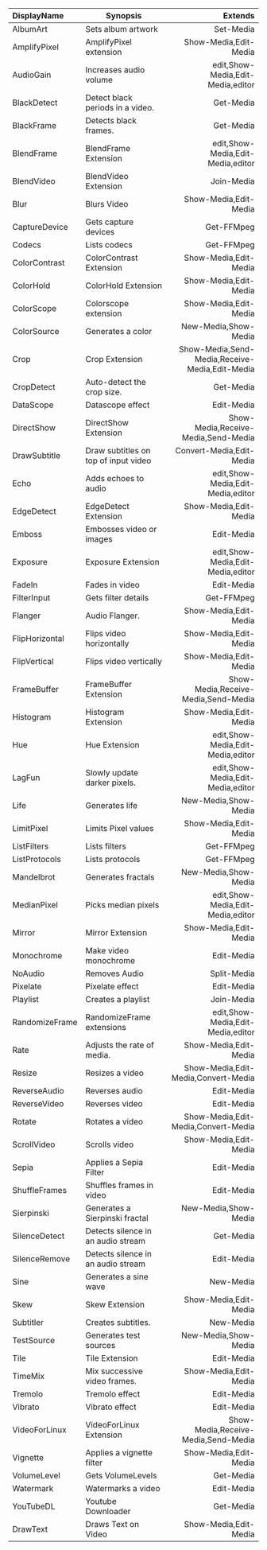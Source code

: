 |DisplayName|Synopsis|Extends|
|:-|-|-:|
|AlbumArt|Sets album artwork|Set-Media|
|AmplifyPixel|AmplifyPixel extension|Show-Media,Edit-Media|
|AudioGain|Increases audio volume|edit,Show-Media,Edit-Media,editor|
|BlackDetect|Detect black periods in a video.|Get-Media|
|BlackFrame|Detects black frames.|Get-Media|
|BlendFrame|BlendFrame Extension|edit,Show-Media,Edit-Media,editor|
|BlendVideo|BlendVideo Extension|Join-Media|
|Blur|Blurs Video|Show-Media,Edit-Media|
|CaptureDevice|Gets capture devices|Get-FFMpeg|
|Codecs|Lists codecs|Get-FFMpeg|
|ColorContrast|ColorContrast Extension|Show-Media,Edit-Media|
|ColorHold|ColorHold Extension|Show-Media,Edit-Media|
|ColorScope|Colorscope extension|Show-Media,Edit-Media|
|ColorSource|Generates a color |New-Media,Show-Media|
|Crop|Crop Extension|Show-Media,Send-Media,Receive-Media,Edit-Media|
|CropDetect|Auto-detect the crop size.|Get-Media|
|DataScope|Datascope effect|Edit-Media|
|DirectShow|DirectShow Extension|Show-Media,Receive-Media,Send-Media|
|DrawSubtitle|Draw subtitles on top of input video|Convert-Media,Edit-Media|
|Echo|Adds echoes to audio|edit,Show-Media,Edit-Media,editor|
|EdgeDetect|EdgeDetect Extension|Show-Media,Edit-Media|
|Emboss|Embosses video or images|Edit-Media|
|Exposure|Exposure Extension|edit,Show-Media,Edit-Media,editor|
|FadeIn|Fades in video|Edit-Media|
|FilterInput|Gets filter details|Get-FFMpeg|
|Flanger|Audio Flanger.|Show-Media,Edit-Media|
|FlipHorizontal|Flips video horizontally|Show-Media,Edit-Media|
|FlipVertical|Flips video vertically|Show-Media,Edit-Media|
|FrameBuffer|FrameBuffer Extension|Show-Media,Receive-Media,Send-Media|
|Histogram|Histogram Extension|Show-Media,Edit-Media|
|Hue|Hue Extension|edit,Show-Media,Edit-Media,editor|
|LagFun|Slowly update darker pixels.|edit,Show-Media,Edit-Media,editor|
|Life|Generates life|New-Media,Show-Media|
|LimitPixel|Limits Pixel values|Show-Media,Edit-Media|
|ListFilters|Lists filters|Get-FFMpeg|
|ListProtocols|Lists protocols|Get-FFMpeg|
|Mandelbrot|Generates fractals|New-Media,Show-Media|
|MedianPixel|Picks median pixels|edit,Show-Media,Edit-Media,editor|
|Mirror|Mirror Extension|Show-Media,Edit-Media|
|Monochrome|Make video monochrome |Edit-Media|
|NoAudio|Removes Audio|Split-Media|
|Pixelate|Pixelate effect|Edit-Media|
|Playlist|Creates a playlist|Join-Media|
|RandomizeFrame|RandomizeFrame extensions|edit,Show-Media,Edit-Media,editor|
|Rate|Adjusts the rate of media.|Show-Media,Edit-Media|
|Resize|Resizes a video|Show-Media,Edit-Media,Convert-Media|
|ReverseAudio|Reverses audio|Edit-Media|
|ReverseVideo|Reverses video|Edit-Media|
|Rotate|Rotates a video|Show-Media,Edit-Media,Convert-Media|
|ScrollVideo|Scrolls video|Show-Media,Edit-Media|
|Sepia|Applies a Sepia Filter|Edit-Media|
|ShuffleFrames|Shuffles frames in video|Edit-Media|
|Sierpinski|Generates a Sierpinski fractal |New-Media,Show-Media|
|SilenceDetect|Detects silence in an audio stream|Get-Media|
|SilenceRemove|Detects silence in an audio stream|Edit-Media|
|Sine|Generates a sine wave|New-Media|
|Skew|Skew Extension|Show-Media,Edit-Media|
|Subtitler|Creates subtitles.|New-Media|
|TestSource|Generates test sources|New-Media,Show-Media|
|Tile|Tile Extension|Edit-Media|
|TimeMix|Mix successive video frames.|Show-Media,Edit-Media|
|Tremolo|Tremolo effect|Edit-Media|
|Vibrato|Vibrato effect|Edit-Media|
|VideoForLinux|VideoForLinux Extension|Show-Media,Receive-Media,Send-Media|
|Vignette|Applies a vignette filter|Show-Media,Edit-Media|
|VolumeLevel|Gets VolumeLevels|Get-Media|
|Watermark|Watermarks a video|Edit-Media|
|YouTubeDL|Youtube Downloader|Get-Media|
|DrawText|Draws Text on Video|Show-Media,Edit-Media|
